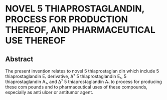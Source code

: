 # NOVEL 5 THIAPROSTAGLANDIN, PROCESS FOR PRODUCTION THEREOF, AND PHARMACEUTICAL USE THEREOF

## Abstract
The present invention relates to novel 5 thiaprostaglan din which include 5 thiaprostaglandin E₁ derivative, Δ⁷ 5 thiaprostaglandin E₁, 5 thiaprostaglandin A₁, and Δ⁷ 5 thiaprostaglandin A₁ to process for producing these com pounds and to pharmaceutical uses of these compounds, especially as anti ulcer or antitumor agent.